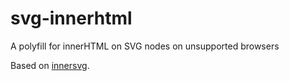 # svg-innerhtml
A polyfill for innerHTML on SVG nodes on unsupported browsers

Based on [innersvg](https://code.google.com/p/innersvg/).
